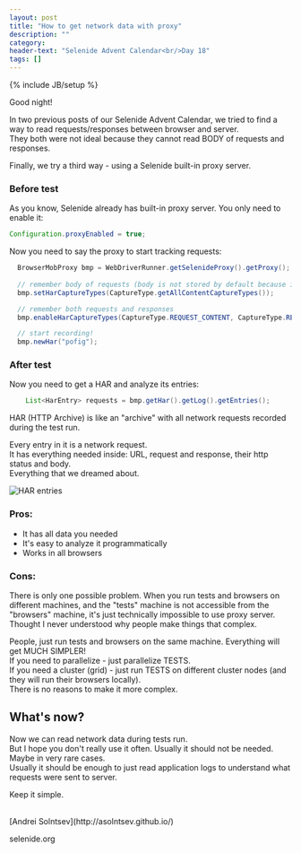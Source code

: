 ```yaml
---
layout: post
title: "How to get network data with proxy"
description: ""
category:
header-text: "Selenide Advent Calendar<br/>Day 18"
tags: []
---
```

{% include JB/setup %}

Good night!

In two previous posts of our Selenide Advent Calendar, we tried to find a way to read requests/responses between browser and server.     
They both were not ideal because they cannot read BODY of requests and responses. 

Finally, we try a third way - using a Selenide built-in proxy server.

### Before test

As you know, Selenide already has built-in proxy server. You only need to enable it: 

```java
Configuration.proxyEnabled = true;
```

Now you need to say the proxy to start tracking requests:

```java
  BrowserMobProxy bmp = WebDriverRunner.getSelenideProxy().getProxy();
    
  // remember body of requests (body is not stored by default because it can be large)
  bmp.setHarCaptureTypes(CaptureType.getAllContentCaptureTypes());

  // remember both requests and responses
  bmp.enableHarCaptureTypes(CaptureType.REQUEST_CONTENT, CaptureType.RESPONSE_CONTENT);

  // start recording!
  bmp.newHar("pofig");
```

### After test

Now you need to get a HAR and analyze its entries: 

```java
    List<HarEntry> requests = bmp.getHar().getLog().getEntries();
``` 

HAR (HTTP Archive) is like an "archive" with all network requests recorded during the test run.  

Every entry in it is a network request.  
It has everything needed inside: URL, request and response, their http status and body.  
Everything that we dreamed about.  

<img src="{{BASE_PATH}}/images/2019/12/har.entries.png" alt="HAR entries"/>

### Pros:

* It has all data you needed
* It's easy to analyze it programmatically 
* Works in all browsers

### Cons:

There is only one possible problem. When you run tests and browsers on different machines, and the "tests" machine 
is not accessible from the "browsers" machine, it's just technically impossible to use proxy server.  
Thought I never understood why people make things that complex. 

People, just run tests and browsers on the same machine. Everything will get MUCH SIMPLER!    
If you need to parallelize - just parallelize TESTS.  
If you need a cluster (grid) - just run TESTS on different cluster nodes (and they will run their browsers locally).  
There is no reasons to make it more complex.


## What's now?

Now we can read network data during tests run.  
But I hope you don't really use it often. Usually it should not be needed. Maybe in very rare cases.     
Usually it should be enough to just read application logs to understand what requests were sent to server.

Keep it simple.  

<br>
[Andrei Solntsev](http://asolntsev.github.io/)

selenide.org



